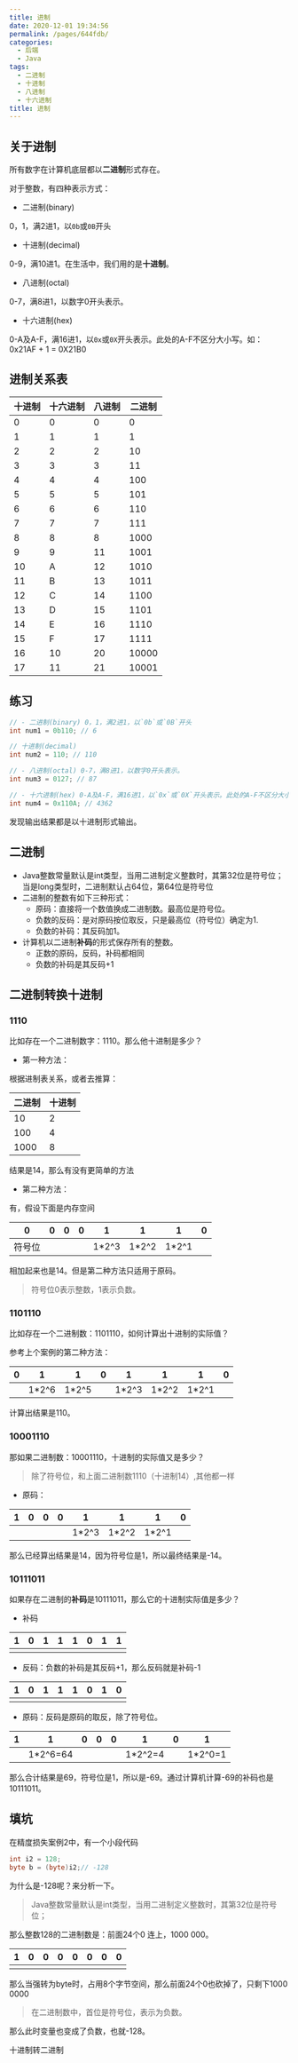 ```yaml
---
title: 进制
date: 2020-12-01 19:34:56
permalink: /pages/644fdb/
categories: 
  - 后端
  - Java
tags: 
  - 二进制
  - 十进制
  - 八进制
  - 十六进制
title: 进制
---
```




## 关于进制

所有数字在计算机底层都以**二进制**形式存在。



对于整数，有四种表示方式：

- 二进制(binary)

0，1，满2进1，以`0b`或`0B`开头

- 十进制(decimal)

0-9，满10进1。在生活中，我们用的是**十进制**。

- 八进制(octal)

0-7，满8进1，以数字0开头表示。

- 十六进制(hex)

0-A及A-F，满16进1，以`0x`或`0X`开头表示。此处的A-F不区分大小写。如：0x21AF + 1 = 0X21B0



## 进制关系表

| 十进制 | 十六进制 | 八进制 | 二进制 |
| ------ | -------- | ------ | ------ |
| 0      | 0        | 0      | 0      |
| 1      | 1        | 1      | 1      |
| 2      | 2        | 2      | 10     |
| 3      | 3        | 3      | 11     |
| 4      | 4        | 4      | 100    |
| 5      | 5        | 5      | 101    |
| 6      | 6        | 6      | 110    |
| 7      | 7        | 7      | 111    |
| 8      | 8        | 8      | 1000   |
| 9      | 9        | 11     | 1001   |
| 10     | A        | 12     | 1010   |
| 11     | B        | 13     | 1011   |
| 12     | C        | 14     | 1100   |
| 13     | D        | 15     | 1101   |
| 14     | E        | 16     | 1110   |
| 15     | F        | 17     | 1111   |
| 16     | 10       | 20     | 10000  |
| 17     | 11       | 21     | 10001  |



## 练习

~~~java
// - 二进制(binary) 0，1，满2进1，以`0b`或`0B`开头
int num1 = 0b110; // 6

// 十进制(decimal)
int num2 = 110; // 110

// - 八进制(octal) 0-7，满8进1，以数字0开头表示。
int num3 = 0127; // 87

// - 十六进制(hex) 0-A及A-F，满16进1，以`0x`或`0X`开头表示。此处的A-F不区分大小写。
int num4 = 0x110A; // 4362
~~~

发现输出结果都是以十进制形式输出。





## 二进制

- Java整数常量默认是int类型，当用二进制定义整数时，其第32位是符号位；当是long类型时，二进制默认占64位，第64位是符号位
- 二进制的整数有如下三种形式：
  - 原码：直接将一个数值换成二进制数。最高位是符号位。
  - 负数的反码：是对原码按位取反，只是最高位（符号位）确定为1.
  - 负数的补码：其反码加1。
- 计算机以二进制**补码**的形式保存所有的整数。
  - 正数的原码，反码，补码都相同
  - 负数的补码是其反码+1





## 二进制转换十进制

### 1110

比如存在一个二进制数字：1110。那么他十进制是多少？

- 第一种方法：

根据进制表关系，或者去推算：

| 二进制 | 十进制 |
| ------ | ------ |
| 10     | 2      |
| 100    | 4      |
| 1000   | 8      |

结果是14，那么有没有更简单的方法

- 第二种方法：

有，假设下面是内存空间

| 0      | 0    | 0    | 0    | 1     | 1     | 1     | 0    |
| ------ | ---- | ---- | ---- | ----- | ----- | ----- | ---- |
| 符号位 |      |      |      | 1*2^3 | 1*2^2 | 1*2^1 |      |

相加起来也是14。但是第二种方法只适用于原码。

> 符号位0表示整数，1表示负数。



### 1101110

比如存在一个二进制数：1101110，如何计算出十进制的实际值？

参考上个案例的第二种方法：

| 0    | 1     | 1     | 0    | 1     | 1     | 1     | 0    |
| ---- | ----- | ----- | ---- | ----- | ----- | ----- | ---- |
|      | 1*2^6 | 1*2^5 |      | 1*2^3 | 1*2^2 | 1*2^1 |      |

计算出结果是110。





### 10001110

那如果二进制数：10001110，十进制的实际值又是多少？

> 除了符号位，和上面二进制数1110（十进制14）,其他都一样

- 原码：


| 1    | 0    | 0    | 0    | 1     | 1     | 1     | 0    |
| ---- | ---- | ---- | ---- | ----- | ----- | ----- | ---- |
|      |      |      |      | 1*2^3 | 1*2^2 | 1*2^1 |      |

那么已经算出结果是14，因为符号位是1，所以最终结果是-14。





### 10111011

如果存在二进制的**补码**是10111011，那么它的十进制实际值是多少？

- 补码

| 1    | 0    | 1    | 1    | 1    | 0    | 1    | 1    |
| ---- | ---- | ---- | ---- | ---- | ---- | ---- | ---- |
|      |      |      |      |      |      |      |      |

- 反码：负数的补码是其反码+1，那么反码就是补码-1

| 1    | 0    | 1    | 1    | 1    | 0    | 1    | 0    |
| ---- | ---- | ---- | ---- | ---- | ---- | ---- | ---- |
|      |      |      |      |      |      |      |      |

- 原码：反码是原码的取反，除了符号位。

| 1    | 1        | 0    | 0    | 0    | 1       | 0    | 1       |
| ---- | -------- | ---- | ---- | ---- | ------- | ---- | ------- |
|      | 1*2^6=64 |      |      |      | 1*2^2=4 |      | 1*2^0=1 |

那么合计结果是69，符号位是1，所以是-69。通过计算机计算-69的补码也是10111011。



## 填坑

在精度损失案例2中，有一个小段代码

~~~java
int i2 = 128;
byte b = (byte)i2;// -128
~~~

为什么是-128呢？来分析一下。

> Java整数常量默认是int类型，当用二进制定义整数时，其第32位是符号位；

那么整数128的二进制数是：前面24个0 连上，1000 000。

| 1    | 0    | 0    | 0    | 0    | 0    | 0    | 0    |
| ---- | ---- | ---- | ---- | ---- | ---- | ---- | ---- |
|      |      |      |      |      |      |      |      |

那么当强转为byte时，占用8个字节空间，那么前面24个0也砍掉了，只剩下1000 0000



> 在二进制数中，首位是符号位，表示为负数。

那么此时变量也变成了负数，也就-128。



十进制转二进制